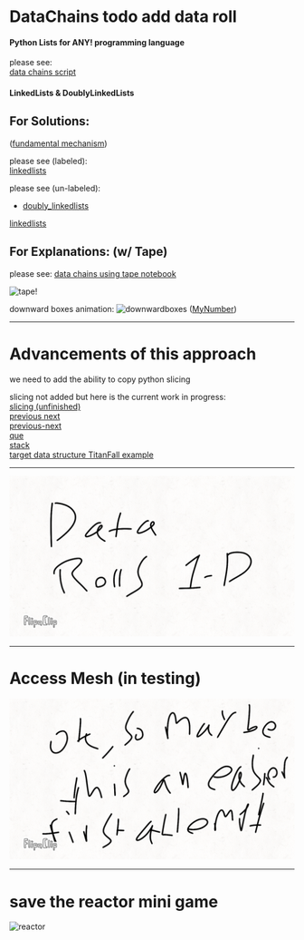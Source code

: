 # DataChains todo add data roll
#### Python Lists for ANY! programming language
please see:  
[data chains script](datachain.py)


#### LinkedLists & DoublyLinkedLists

## For Solutions:  
([fundamental mechanism](explanations/fundamentalmechanism.ipynb))  


  
please see (labeled):  
[linkedlists](explanations/shortandsweet.ipynb)  
  
please see (un-labeled):  
*  [doubly_linkedlists](doubly_linkedlists.ipynb)

[linkedlists](linkedlists.ipynb)


## For Explanations: (w/ Tape)
please see:
[data chains using tape notebook](explanations/data_chains.ipynb)

![tape!](explanations/res/tape.gif)

downward boxes animation:
![downwardboxes](explanations/res/downwardboxes.gif)
([MyNumber](explanations/fundamentalmechanism.ipynb))  



<hr>

# Advancements of this approach  

we need to add the ability to copy python slicing

slicing not added but here is the current work in progress:  
[slicing (unfinished)](slicing_wip/slicing_todo.ipynb)  
[previous next](previous_next_n.ipynb)  
[previous-next](previousandnextnlinkedlist.ipynb)  
[que](que.ipynb)  
[stack](stack.ipynb)  
[target data structure TitanFall example](TitanFall/target-data-structure.ipynb)

<hr>  

![dataroll](Dataroll/DataRoll.gif)

<hr>

# Access Mesh (in testing)  

![datamesh](Dataroll/datamesh.gif)




<hr>

# save the reactor mini game  

![reactor](TitanFall/saveTheReactor/reactor.ipynb)
